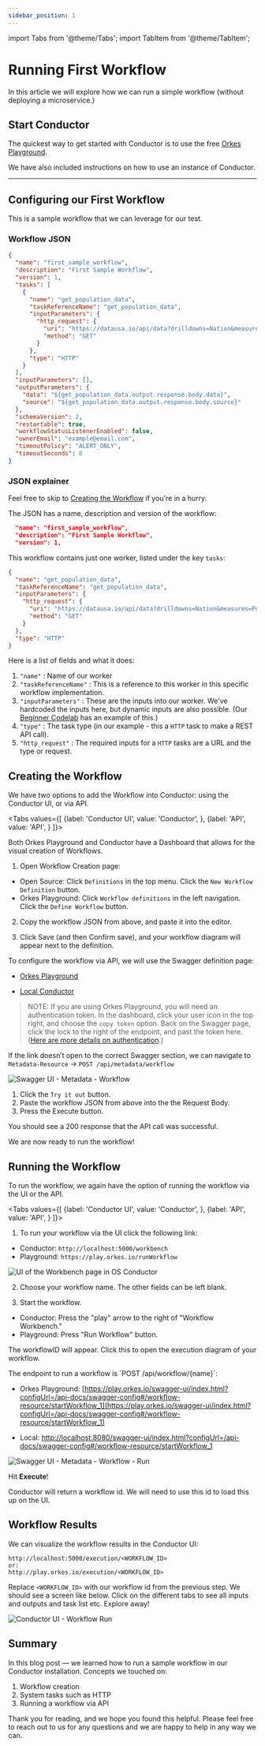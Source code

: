 ```yaml
---
sidebar_position: 1
---
```

import Tabs from '@theme/Tabs';
import TabItem from '@theme/TabItem';

# Running First Workflow

In this article we will explore how we can run a simple workflow (without deploying a microservice.)


## Start Conductor

The quickest way to get started with Conductor is to use the free [Orkes Playground](https://play.orkes.io). 

We have also included instructions on how to use an instance of Conductor.

---

## Configuring our First Workflow

This is a sample workflow that we can leverage for our test.

### Workflow JSON
```json
{
  "name": "first_sample_workflow",
  "description": "First Sample Workflow",
  "version": 1,
  "tasks": [
    {
      "name": "get_population_data",
      "taskReferenceName": "get_population_data",
      "inputParameters": {
        "http_request": {
          "uri": "https://datausa.io/api/data?drilldowns=Nation&measures=Population",
          "method": "GET"
        }
      },
      "type": "HTTP"
    }
  ],
  "inputParameters": [],
  "outputParameters": {
    "data": "${get_population_data.output.response.body.data}",
    "source": "${get_population_data.output.response.body.source}"
  },
  "schemaVersion": 2,
  "restartable": true,
  "workflowStatusListenerEnabled": false,
  "ownerEmail": "example@email.com",
  "timeoutPolicy": "ALERT_ONLY",
  "timeoutSeconds": 0
}
```

### JSON explainer
Feel free to skip to [Creating the Workflow](#creating-the-workflow) if you're in a hurry.

The JSON has a name, description and version of the workflow:

```json
  "name": "first_sample_workflow",
  "description": "First Sample Workflow",
  "version": 1,
```

This workflow contains just one worker, listed under the key `tasks`:
```json
{
  "name": "get_population_data",
  "taskReferenceName": "get_population_data",
  "inputParameters": {
    "http_request": {
      "uri": "https://datausa.io/api/data?drilldowns=Nation&measures=Population",
      "method": "GET"
    }
  },
  "type": "HTTP"
}
```

Here is a list of fields and what it does:

1. `"name"` : Name of our worker
2. `"taskReferenceName"` : This is a reference to this worker in this specific workflow implementation. 
3. `"inputParameters"` : These are the inputs into our worker. We've hardcoded the inputs here, but dynamic inputs are also possible. (Our [Beginner Codelab](/content/docs/codelab/beginner#creating-workflow-definition) has an example of this.)
4. `"type"` : The task type (in our example - this a `HTTP` task to make a REST API call).
5. `"http_request"` : The required inputs for a `HTTP` tasks are a URL and the type or request.


## Creating the Workflow

We have two options to add the Workflow into Conductor: using the Conductor UI, or via API.


<Tabs values={[
        {label: 'Conductor UI', value: 'Conductor', },
        {label: 'API', value: 'API', }
    ]}>
  
  <TabItem value="Conductor">

Both Orkes Playground and Conductor have a Dashboard that allows for the visual creation of Workflows.

1. Open Workflow Creation page:
* Open Source: Click `Definitions` in the top menu. Click the `New Workflow Definition` button.
* Orkes Playground: Click `Workflow definitions` in the left navigation. Click the `Define Workflow` button.

2.  Copy the workflow JSON from above, and paste it into the editor. 

3. Click Save (and then Confirm save), and your workflow diagram will appear next to the definition.

</TabItem>
<TabItem value="API">
To configure the workflow via API, we will use the Swagger definition page:

* [Orkes Playground](https://play.orkes.io/swagger-ui/index.html?configUrl=/api-docs/swagger-config#/metadata-resource/create)

* [Local Conductor](http://localhost:8080/swagger-ui/index.html?configUrl=/api-docs/swagger-config#/metadata-resource/create)

>NOTE: If you are using Orkes Playground, you will need an authentication token.  In the dashboard, click your user icon in the top right, and choose the `copy token` option.  Back on the Swagger page, click the lock to the right of the endpoint, and past the token here. ([Here are more details on authentication](/content/docs/getting-started/concepts/access-control-applications#prototyping).)

If the link doesn’t open to the correct Swagger section, we can navigate to `Metadata-Resource` -> `POST /api/metadata/workflow`

![Swagger UI - Metadata - Workflow](/img/tutorial/metadataWorkflowPost.png)


1. Click the `Try it out` button.
2. Paste the workflow JSON from above into the the Request Body.
3. Press the Execute button. 

You should see a 200 response that the API call was successful.







  </TabItem>
</Tabs>

We are now ready to run the workflow!


## Running the Workflow

To run the workflow, we again have the option of running the workflow via the UI or the API.  

<Tabs values={[
        {label: 'Conductor UI', value: 'Conductor', },
        {label: 'API', value: 'API', }
    ]}>
  
<TabItem value="Conductor">

1. To run your workflow via the UI click the following link:

* Conductor: `http://localhost:5000/workbench`
* Playground: `https://play.orkes.io/runWorkflow`

![UI of the Workbench page in OS Conductor](/img/workbench.jpg)

2. Choose your workflow name. The other fields can be left blank.  

3. Start the workflow. 
* Conductor: Press the "play" arrow to the right of "Workflow Workbench."
* Playground: Press "Run Workflow" button.

The workflowID will appear. Click this to open the execution diagram of your workflow.

</TabItem>
<TabItem value="API">
The endpoint to run a workflow is `POST /api/workflow/{name}`:

* Orkes Playground: [https://play.orkes.io/swagger-ui/index.html?configUrl=/api-docs/swagger-config#/workflow-resource/startWorkflow_1](https://play.orkes.io/swagger-ui/index.html?configUrl=/api-docs/swagger-config#/workflow-resource/startWorkflow_1)

* Local: [http://localhost:8080/swagger-ui/index.html?configUrl=/api-docs/swagger-config#/workflow-resource/startWorkflow_1](http://localhost:8080/swagger-ui/index.html?configUrl=/api-docs/swagger-config#/workflow-resource/startWorkflow_1)

![Swagger UI - Metadata - Workflow - Run](/img/tutorial/metadataWorkflowRun.png)

Hit **Execute**!

Conductor will return a workflow id. We will need to use this id to load this up on the UI.

</TabItem>
</Tabs>


## Workflow Results


We can visualize the workflow results in the Conductor UI:
```
http://localhost:5000/execution/<WORKFLOW_ID>
or:
http://play.orkes.io/execution/<WORKFLOW_ID>
```

Replace `<WORKFLOW_ID>` with our workflow id from the previous step. We should see a screen like below. Click on the
different tabs to see all inputs and outputs and task list etc. Explore away!

![Conductor UI - Workflow Run](/img/tutorial/workflowLoaded.png)

## Summary

In this blog post — we learned how to run a sample workflow in our Conductor installation. Concepts we touched on:

1. Workflow creation
2. System tasks such as HTTP
3. Running a workflow via API

Thank you for reading, and we hope you found this helpful. Please feel free to reach out to us for any questions and we
are happy to help in any way we can.


